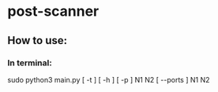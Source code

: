 # post-scanner

## How to use:
### In terminal:
sudo python3 main.py [ -t ] [ -h ] [ -p ] N1 N2 [ --ports ] N1 N2 <host>
